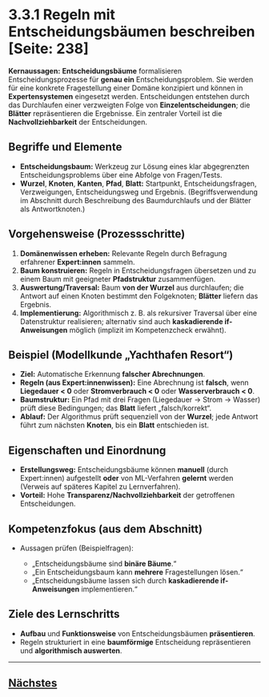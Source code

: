# 3.3.1 Regeln mit Entscheidungsbäumen beschreiben [Seite: 238]

**Kernaussagen:** **Entscheidungsbäume** formalisieren Entscheidungsprozesse für **genau ein** Entscheidungsproblem. Sie werden für eine konkrete Fragestellung einer Domäne konzipiert und können in **Expertensystemen** eingesetzt werden. Entscheidungen entstehen durch das Durchlaufen einer verzweigten Folge von **Einzelentscheidungen**; die **Blätter** repräsentieren die Ergebnisse. Ein zentraler Vorteil ist die **Nachvollziehbarkeit** der Entscheidungen.

## Begriffe und Elemente

* **Entscheidungsbaum:** Werkzeug zur Lösung eines klar abgegrenzten Entscheidungsproblems über eine Abfolge von Fragen/Tests. 
* **Wurzel**, **Knoten**, **Kanten**, **Pfad**, **Blatt:** Startpunkt, Entscheidungsfragen, Verzweigungen, Entscheidungsweg und Ergebnis. (Begriffsverwendung im Abschnitt durch Beschreibung des Baumdurchlaufs und der Blätter als Antwortknoten.) 

## Vorgehensweise (Prozessschritte)

1. **Domänenwissen erheben:** Relevante Regeln durch Befragung erfahrener **Expert:innen** sammeln. 
2. **Baum konstruieren:** Regeln in Entscheidungsfragen übersetzen und zu einem Baum mit geeigneter **Pfadstruktur** zusammenfügen. 
3. **Auswertung/Traversal:** Baum **von der Wurzel** aus durchlaufen; die Antwort auf einen Knoten bestimmt den Folgeknoten; **Blätter** liefern das Ergebnis. 
4. **Implementierung:** Algorithmisch z. B. als rekursiver Traversal über eine Datenstruktur realisieren; alternativ sind auch **kaskadierende if-Anweisungen** möglich (implizit im Kompetenzcheck erwähnt). 

## Beispiel (Modellkunde „Yachthafen Resort“)

* **Ziel:** Automatische Erkennung **falscher Abrechnungen**.
* **Regeln (aus Expert:innenwissen):** Eine Abrechnung ist **falsch**, wenn **Liegedauer < 0** oder **Stromverbrauch < 0** oder **Wasserverbrauch < 0**.
* **Baumstruktur:** Ein Pfad mit drei Fragen (Liegedauer → Strom → Wasser) prüft diese Bedingungen; das **Blatt** liefert „falsch/korrekt“.
* **Ablauf:** Der Algorithmus prüft sequenziell von der **Wurzel**; jede Antwort führt zum nächsten **Knoten**, bis ein **Blatt** entschieden ist. 

## Eigenschaften und Einordnung

* **Erstellungsweg:** Entscheidungsbäume können **manuell** (durch Expert:innen) aufgestellt **oder** von ML-Verfahren **gelernt** werden (Verweis auf späteres Kapitel zu Lernverfahren). 
* **Vorteil:** Hohe **Transparenz/Nachvollziehbarkeit** der getroffenen Entscheidungen. 

## Kompetenzfokus (aus dem Abschnitt)

* Aussagen prüfen (Beispielfragen):

  * „Entscheidungsbäume sind **binäre Bäume**.“
  * „Ein Entscheidungsbaum kann **mehrere** Fragestellungen lösen.“
  * „Entscheidungsbäume lassen sich durch **kaskadierende if-Anweisungen** implementieren.“ 

## Ziele des Lernschritts

* **Aufbau** und **Funktionsweise** von Entscheidungsbäumen **präsentieren**.
* Regeln strukturiert in eine **baumförmige** Entscheidung repräsentieren und **algorithmisch auswerten**. 

---

## [Nächstes](./3.3.2_Ein_Expertensystem_mit_Prolog_realisieren.md)